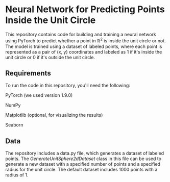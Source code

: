 # Neural Network for Predicting Points Inside the Unit Circle


This repository contains code for building and training a neural network using PyTorch to predict whether a point in $\mathbb{R}^2$ is inside the unit circle or not. The model is trained using a dataset of labeled points, where each point is represented as a pair of (x, y) coordinates and labeled as 1 if it's inside the unit circle or 0 if it's outside the unit circle.


## Requirements
To run the code in this repository, you'll need the following:

PyTorch (we used version 1.9.0)

NumPy

Matplotlib (optional, for visualizing the results)

Seaborn


## Data

The repository includes a data.py file, which generates a dataset of labeled points. The *GenerateUnitSphere2dDataset* class in this file can be used to generate a new dataset with a specified number of points and a specified radius for the unit circle. The default dataset includes 1000 points with a radius of 1.